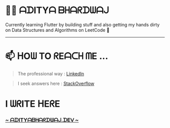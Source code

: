 # 👨‍💻 ᗩᗪITYᗩ ᗷᕼᗩᖇᗪᗯᗩᒍ

Currently learning Flutter by building stuff and also getting my hands dirty on Data Structures and Algorithms on LeetCode 🌱

---

# 📫 ᕼOᗯ TO ᖇEᗩᑕᕼ ᗰE ...

> The professional way : [LinkedIn](https://www.linkedin.com/in/ab4dev/)

> I seek answers here : [StackOverflow](https://stackoverflow.com/users/10179301/abdev)

# I ᗯᖇITE ᕼEᖇE 

### [~ ᗩᗪITYᗩᗷᕼᗩᖇᗪᗯᗩᒍ.ᗪEᐯ ~](https://adityabhardwaj.dev)

<!---
nerdpepe/nerdpepe is a ✨ special ✨ repository because its `README.md` (this file) appears on your GitHub profile.
You can click the Preview link to take a look at your changes.
--->
